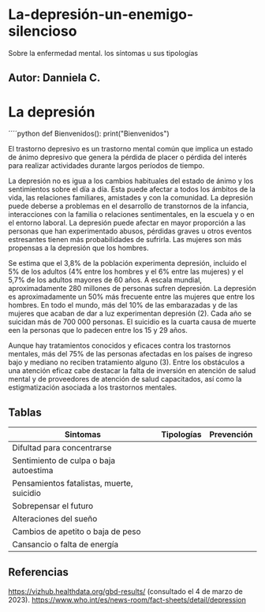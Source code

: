 # La-depresión-un-enemigo-silencioso
Sobre la enfermedad mental. los síntomas u sus tipologías 
## Autor: Danniela C. 
# La depresión

´´´´python
def Bienvenidos():
print("Bienvenidos")

El trastorno depresivo es un trastorno mental común que implica un estado de ánimo depresivo que genera la pérdida de placer o pérdida del interés para realizar actividades durante largos períodos de tiempo.

La depresión no es igua a los cambios habituales del estado de ánimo y los sentimientos sobre el día a día. Esta puede afectar a todos los ámbitos de la vida, las relaciones familiares, amistades y con la comunidad. La depresión puede deberse a problemas en el desarrollo de transtornos de la infancia, interacciones con la familia o relaciones sentimentales, en la escuela y o en el entorno laboral. La depresión puede afectar en mayor proporción a las personas que han experimentado abusos, pérdidas graves u otros eventos estresantes tienen más probabilidades de sufrirla. Las mujeres son más propensas a la depresión que los hombres.

Se estima que el 3,8% de la población experimenta depresión, incluido el 5% de los adultos (4% entre los hombres y el 6% entre las mujeres) y el 5,7% de los adultos mayores de 60 años. A escala mundial, aproximadamente 280 millones de personas sufren depresión. La depresión es aproximadamente un 50% más frecuente entre las mujeres que entre los hombres. En todo el mundo, más del 10% de las embarazadas y de las mujeres que acaban de dar a luz experimentan depresión (2). Cada año se suicidan más de 700 000 personas. El suicidio es la cuarta causa de muerte een la personas que lo padecen entre los 15 y 29 años.

Aunque hay tratamientos conocidos y eficaces contra los trastornos mentales, más del 75% de las personas afectadas en los países de ingreso bajo y mediano no reciben tratamiento alguno (3). Entre los obstáculos a una atención eficaz cabe destacar la falta de inversión en atención de salud mental y de proveedores de atención de salud capacitados, así como la estigmatización asociada a los trastornos mentales.

## Tablas
|               Sintomas                     |        Tipologías         |      Prevención         |
|--------------------------------------------|---------------------------|-------------------------|
|Difultad para concentrarse                  |
|Sentimiento de culpa o baja autoestima      |
|Pensamientos fatalistas, muerte, suicidio   |
|Sobrepensar el futuro                       |
|Alteraciones del sueño                      |
|Cambios de apetito o baja de peso           |
|Cansancio o falta de energía                |













## Referencias
https://vizhub.healthdata.org/gbd-results/ (consultado el 4 de marzo de 2023).
https://www.who.int/es/news-room/fact-sheets/detail/depression
